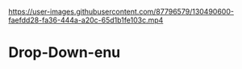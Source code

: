 

https://user-images.githubusercontent.com/87796579/130490600-faefdd28-fa36-444a-a20c-65d1b1fe103c.mp4

# Drop-Down-enu
